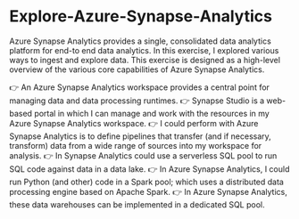 # Explore-Azure-Synapse-Analytics
Azure Synapse Analytics provides a single, consolidated data analytics platform for end-to end data analytics. In this exercise, I explored various ways to ingest and explore data. This exercise is designed as a high-level overview of the various core capabilities of Azure Synapse Analytics.

👉 An Azure Synapse Analytics workspace provides a central point for managing data and data processing runtimes. 
👉 Synapse Studio is a web-based portal in which I can manage and work with the resources in my Azure Synapse Analytics workspace.
👉 I could perform with Azure Synapse Analytics is to define pipelines that transfer (and if necessary, transform) data from a wide range of sources into my workspace for analysis.
👉 In Synapse Analytics could use a serverless SQL pool to run SQL code against data in a data lake.
👉 In Azure Synapse Analytics, I could run Python (and other) code in a Spark pool; which uses a distributed data processing engine based on Apache Spark.
👉 In Azure Synapse Analytics, these data warehouses can be implemented in a dedicated SQL pool.

